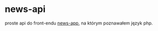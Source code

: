 # news-api
proste api do front-endu [news-app](github.com/michalch775/news-app), na którym poznawałem język php.
